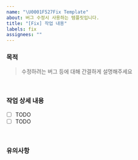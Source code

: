 ```yaml
---
name: "\U0001F527Fix Template"
about: 버그 수정시 사용하는 템플릿입니다.
title: "[Fix] 작업 내용"
labels: fix
assignees: ""
---
```


### 목적

> 수정하려는 버그 등에 대해 간결하게 설명해주세요

<br />

### 작업 상세 내용

- [ ] TODO
- [ ] TODO

<br />

### 유의사항

<br />
